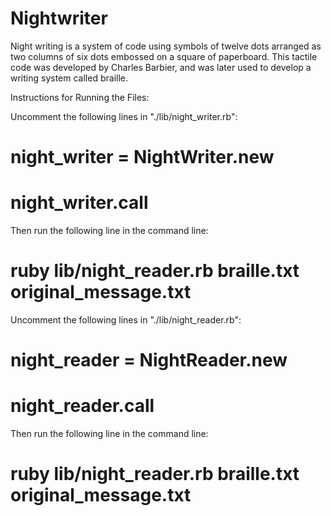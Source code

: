 # Nightwriter

Night writing is a system of code using symbols of twelve dots arranged as two columns of six dots embossed on a square of paperboard. This tactile code was developed by Charles Barbier, and was later used to develop a writing system called braille.



Instructions for Running the Files:

Uncomment the following lines in "./lib/night_writer.rb":

# night_writer = NightWriter.new
# night_writer.call

Then run the following line in the command line:

# ruby lib/night_reader.rb braille.txt original_message.txt

Uncomment the following lines in "./lib/night_reader.rb":

# night_reader = NightReader.new
# night_reader.call

Then run the following line in the command line:

# ruby lib/night_reader.rb braille.txt original_message.txt